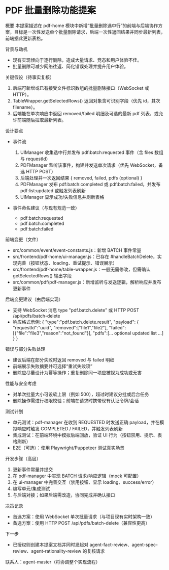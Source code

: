 # PDF 批量删除功能提案

概要
本提案描述在 pdf-home 模块中新增“批量删除选中行”的前端与后端协作方案，目标是一次性发送单个批量删除请求，后端一次性返回结果并同步最新列表，前端据此更新表格。

背景与动机
- 现有实现倾向于逐行删除，造成大量请求、竞态和用户体验不佳。
- 批量删除可减少网络往返、简化错误处理并提升用户体验。

关键假设（待事实复核）
1) 后端可新增或已有接受文件标识数组的批量删除接口（WebSocket 或 HTTP）。
2) TableWrapper.getSelectedRows() 返回对象含可识别字段（优先 id，其次 filename）。
3) 后端能在单次响应中返回 removed/failed 明细及可选的最新 pdf 列表，或允许前端随后拉取最新列表。

设计要点
- 事件流
  1. UIManager 收集选中行并发布 pdf:batch:requested 事件（含 files 数组 与 requestId）
  2. PDFManager 监听该事件，构建并发送单次请求（优先 WebSocket，备选 HTTP POST）
  3. 后端处理并一次返回结果 { removed, failed, pdfs (optional) }
  4. PDFManager 发布 pdf:batch:completed 或 pdf:batch:failed，并发布 pdf:list:updated 或触发列表刷新
  5. UIManager 显示成功/失败信息并刷新表格

- 事件命名建议（与现有规范一致）
  - pdf:batch:requested
  - pdf:batch:completed
  - pdf:batch:failed

前端变更（文件）
- src/common/event/event-constants.js：新增 BATCH 事件常量
- src/frontend/pdf-home/ui-manager.js：已存在 #handleBatchDelete，实现完善（按钮状态、loading、重试提示、错误展示）
- src/frontend/pdf-home/table-wrapper.js：一般无需修改，但需确认 getSelectedRows() 输出字段
- src/common/pdf/pdf-manager.js：新增监听与发送逻辑，解析响应并发布更新事件

后端变更建议（由后端实现）
- 支持 WebSocket 消息 type "pdf.batch.delete" 或 HTTP POST /api/pdfs/batch-delete
- 响应格式示例:
  {
    "type":"pdf.batch.delete.result",
    "payload": {
      "requestId":"uuid",
      "removed":["file1","file2"],
      "failed":[{"file":"file3","reason":"not_found"}],
      "pdfs":[... optional updated list ...]
    }
  }

错误与部分失败处理
- 建议后端在部分失败时返回 removed 与 failed 明细
- 前端展示失败摘要并可选择“重试失败项”
- 删除应尽量设计为幂等操作；重复删除同一项应被视为成功或无害

性能与安全考虑
- 对单次批量大小可设软上限（例如 500），超过时建议分批或后台任务
- 删除操作需进行权限校验；前端在请求时携带现有认证令牌/会话

测试计划
- 单元测试：pdf-manager 在收到 REQUESTED 时发送正确 payload，并在模拟响应时触发 COMPLETED / FAILED，并触发列表刷新
- 集成测试：在前端环境中模拟后端回放，验证 UI 行为（按钮禁用、提示、表格刷新）
- E2E（可选）：使用 Playwright/Puppeteer 测试真实场景

开发步骤（高层）
1. 更新事件常量并提交
2. 在 pdf-manager 中实现 BATCH 请求/响应逻辑（mock 可配置）
3. 在 ui-manager 中完善交互（禁用按钮、显示 loading、success/error）
4. 编写单元/集成测试
5. 与后端对接；如果后端需改造，协同完成并确认接口

决策记录
- 首选方案：使用 WebSocket 单次批量请求（与项目现有实时架构一致）
- 备选方案：使用 HTTP POST /api/pdfs/batch-delete（兼容性更高）

下一步
- 已授权则创建本提案文档并同时发起对 agent-fact-review、agent-spec-review、agent-rationality-review 的复核请求

联系人：agent-master（将协调整个实现流程）